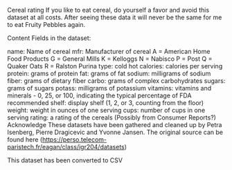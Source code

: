 Cereal rating
If you like to eat cereal, do yourself a favor and avoid this dataset at all costs. After seeing these data it will never be the same for me to eat Fruity Pebbles again.

Content
Fields in the dataset:

name: Name of cereal
mfr: Manufacturer of cereal
A = American Home Food Products
G = General Mills
K = Kelloggs
N = Nabisco
P = Post
Q = Quaker Oats
R = Ralston Purina
type:
cold
hot
calories: calories per serving
protein: grams of protein
fat: grams of fat
sodium: milligrams of sodium
fiber: grams of dietary fiber
carbo: grams of complex carbohydrates
sugars: grams of sugars
potass: milligrams of potassium
vitamins: vitamins and minerals - 0, 25, or 100, indicating the typical percentage of FDA recommended
shelf: display shelf (1, 2, or 3, counting from the floor)
weight: weight in ounces of one serving
cups: number of cups in one serving
rating: a rating of the cereals (Possibly from Consumer Reports?)
Acknowledge
These datasets have been gathered and cleaned up by Petra Isenberg, Pierre Dragicevic and Yvonne Jansen. The original source can be found here (https://perso.telecom-paristech.fr/eagan/class/igr204/datasets)

This dataset has been converted to CSV
